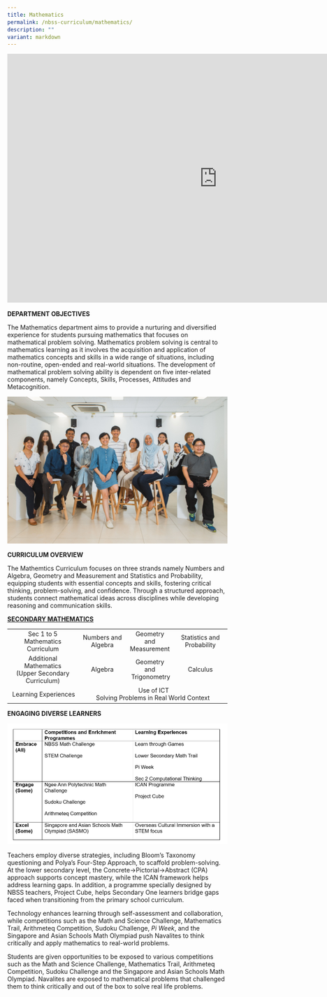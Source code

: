 ```yaml
---
title: Mathematics
permalink: /nbss-curriculum/mathematics/
description: ""
variant: markdown
---
```

<iframe allowfullscreen="true" height="569" width="960" frameborder="0" src="https://docs.google.com/presentation/d/e/2PACX-1vT42Iw7JYfPwy2YA5AAb5tfZKdOz9acTfgceio3n3FAYULDXYP2-CivUGn8JdQNgg/embed?start=true&amp;loop=true&amp;delayms=3000"></iframe>

<p><strong>DEPARTMENT OBJECTIVES </strong></p>
<p>The Mathematics department aims to provide a nurturing and diversified experience for students pursuing mathematics that focuses on mathematical problem solving. Mathematics problem solving is central to mathematics learning as it involves the acquisition and application of mathematics concepts and skills in a wide range of situations, including non-routine, open-ended and real-world situations. The development of mathematical problem solving ability is dependent on five inter-related components, namely Concepts, Skills, Processes, Attitudes and Metacognition.&nbsp;</p>

![](/images/5__Mathematics_Department__1_.jpg)

<p><strong>CURRICULUM OVERVIEW</strong></p>
<p>The Mathemtics Curriculum focuses on three strands namely Numbers and Algebra, Geometry and Measurement and Statistics and Probability, equipping students with essential concepts and skills, fostering critical thinking, problem-solving, and confidence. Through a structured approach, students connect mathematical ideas across disciplines while developing reasoning and communication skills.


</p><p></p><p><strong><u>SECONDARY MATHEMATICS</u></strong></p><table>

<tbody>
<tr>
<td style="text-align: center;">Sec 1 to 5 Mathematics Curriculum</td>
<td style="text-align: center;">Numbers and Algebra</td>
<td style="text-align: center;">Geometry and<br>Measurement</td>
<td style="text-align: center;">Statistics and Probability</td>
</tr>
<tr>
<td style="text-align: center;">Additional Mathematics<br>(Upper Secondary Curriculum)</td>
<td style="text-align: center;">Algebra</td>
<td style="text-align: center;">Geometry and<br>&nbsp;Trigonometry</td>
<td style="text-align: center;">Calculus</td>
</tr>
<tr>
<td style="text-align: center;">&nbsp;Learning Experiences</td>
<td style="text-align: center;" colspan="3">&nbsp;Use of ICT<br>Solving Problems in Real World Context</td>
</tr>
</tbody>
</table>

**ENGAGING DIVERSE LEARNERS**

![](/images/2025_03_29_183721.png)

Teachers employ diverse strategies, including Bloom’s Taxonomy questioning and Polya’s Four-Step Approach, to scaffold problem-solving. At the lower secondary level, the Concrete→Pictorial→Abstract (CPA) approach supports concept mastery, while the ICAN framework helps address learning gaps. In addition, a programme specially designed by NBSS teachers, Project Cube, helps Secondary One learners bridge gaps faced when transitioning from the primary school curriculum.

Technology enhances learning through self-assessment and collaboration, while competitions such as the Math and Science Challenge, Mathematics Trail, Arithmeteq Competition, Sudoku Challenge, _Pi Week_, and the Singapore and Asian Schools Math Olympiad push Navalites to think critically and apply mathematics to real-world problems.

<p>Students are given opportunities to be exposed to various competitions such as the Math and Science Challenge, Mathematics Trail, Arithmeteq Competition, Sudoku Challenge and the Singapore and Asian Schools Math Olympiad. Navalites are exposed to mathematical problems that challenged them to think critically and out of the box to solve real life problems.</p>
